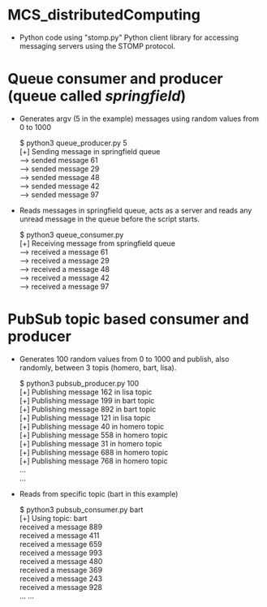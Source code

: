 # MCS_distributedComputing

* Python code using "stomp.py" Python client library for accessing messaging servers using the STOMP protocol.



Queue consumer and producer (queue called *springfield*)
=======

* Generates argv (5 in the example) messages using random values from 0 to 1000

	$ python3 queue_producer.py 5  
        [+] Sending message in springfield queue  
                --> sended message 61  
                --> sended message 29  
                --> sended message 48  
                --> sended message 42  
                --> sended message 97  
                  
                  
* Reads messages in springfield queue, acts as a server and reads any unread message in the queue before the script starts.

	$ python3 queue_consumer.py    
        [+] Receiving message from springfield queue  
                --> received a message 61  
                --> received a message 29  
                --> received a message 48  
                --> received a message 42  
                --> received a message 97  
                         
                
PubSub topic based consumer and producer
=======

* Generates 100 random values from 0 to 1000 and publish, also randomly, between 3 topis (homero, bart, lisa).

	$ python3 pubsub_producer.py 100  
         [+] Publishing message 162 in lisa topic  
         [+] Publishing message 199 in bart topic  
         [+] Publishing message 892 in bart topic  
         [+] Publishing message 121 in lisa topic  
         [+] Publishing message 40 in homero topic  
         [+] Publishing message 558 in homero topic  
         [+] Publishing message 31 in homero topic  
         [+] Publishing message 688 in homero topic  
         [+] Publishing message 768 in homero topic  
         ...  
         ...  

* Reads from specific topic (bart in this example)

    $ python3 pubsub_consumer.py bart   
         [+] Using topic: bart   
                  received a message 889   
                  received a message 411   
                  received a message 659   
                  received a message 993   
                  received a message 480   
                  received a message 369   
                  received a message 243   
                  received a message 928   
                  ...
                  ...
